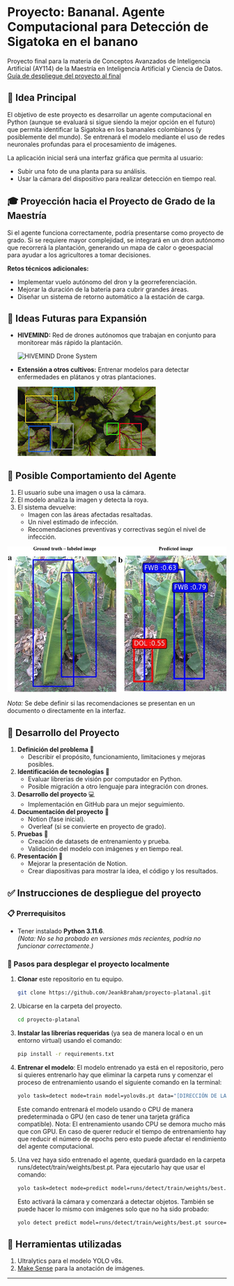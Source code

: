 # Proyecto: Bananal. Agente Computacional para Detección de Sigatoka en el banano

Proyecto final para la materia de Conceptos Avanzados de Inteligencia Artificial (AY114) de la Maestría en Inteligencia Artificial y Ciencia de Datos.
[Guía de despliegue del proyecto al final](#instrucciones-de-despliegue-del-proyecto)

## 📌 Idea Principal

El objetivo de este proyecto es desarrollar un agente computacional en Python (aunque se evaluará si sigue siendo la mejor opción en el futuro) que permita identificar la Sigatoka en los bananales colombianos (y posiblemente del mundo). Se entrenará el modelo mediante el uso de redes neuronales profundas para el procesamiento de imágenes.

La aplicación inicial será una interfaz gráfica que permita al usuario:

-   Subir una foto de una planta para su análisis.
-   Usar la cámara del dispositivo para realizar detección en tiempo real.

## 🎓 Proyección hacia el Proyecto de Grado de la Maestría

Si el agente funciona correctamente, podría presentarse como proyecto de grado. Si se requiere mayor complejidad, se integrará en un dron autónomo que recorrerá la plantación, generando un mapa de calor o geoespacial para ayudar a los agricultores a tomar decisiones.

**Retos técnicos adicionales:**

-   Implementar vuelo autónomo del dron y la georreferenciación.
-   Mejorar la duración de la batería para cubrir grandes áreas.
-   Diseñar un sistema de retorno automático a la estación de carga.

## 🚀 Ideas Futuras para Expansión

-   **HIVEMIND:** Red de drones autónomos que trabajan en conjunto para monitorear más rápido la plantación.

    ![HIVEMIND Drone System](misc/fotos_repo/hivemind.png)

-   **Extensión a otros cultivos:** Entrenar modelos para detectar enfermedades en plátanos y otras plantaciones.

    ![Enfermedades en cultivos](misc/fotos_repo/enfermedades.jpg)

## 🎯 Posible Comportamiento del Agente

1. El usuario sube una imagen o usa la cámara.
2. El modelo analiza la imagen y detecta la roya.
3. El sistema devuelve:
    - Imagen con las áreas afectadas resaltadas.
    - Un nivel estimado de infección.
    - Recomendaciones preventivas y correctivas según el nivel de infección.

![Ejemplo de detección de infección](misc/fotos_repo/ejemplo.jpg)

_Nota:_ Se debe definir si las recomendaciones se presentan en un documento o directamente en la interfaz.

## 📅 Desarrollo del Proyecto

1. **Definición del problema** 📝
    - Describir el propósito, funcionamiento, limitaciones y mejoras posibles.
2. **Identificación de tecnologías** 🔧
    - Evaluar librerías de visión por computador en Python.
    - Posible migración a otro lenguaje para integración con drones.
3. **Desarrollo del proyecto** 💻
    - Implementación en GitHub para un mejor seguimiento.
4. **Documentación del proyecto** 📄
    - Notion (fase inicial).
    - Overleaf (si se convierte en proyecto de grado).
5. **Pruebas** 🔬
    - Creación de datasets de entrenamiento y prueba.
    - Validación del modelo con imágenes y en tiempo real.
6. **Presentación** 🎤
    - Mejorar la presentación de Notion.
    - Crear diapositivas para mostrar la idea, el código y los resultados.

## ✅ Instrucciones de despliegue del proyecto

### 📋 Prerrequisitos

-   Tener instalado **Python 3.11.6**.  
    _(Nota: No se ha probado en versiones más recientes, podría no funcionar correctamente.)_

### 🚀 Pasos para desplegar el proyecto localmente

1. **Clonar** este repositorio en tu equipo.

    ```bash
    git clone https://github.com/JeankBraham/proyecto-platanal.git
    ```

2. Ubicarse en la carpeta del proyecto.
    ```bash
    cd proyecto-platanal
    ```
3. **Instalar las librerías requeridas** (ya sea de manera local o en un entorno virtual) usando el comando:
    ```bash
    pip install -r requirements.txt
    ```
4. **Entrenar el modelo**: El modelo entrenado ya está en el repositorio, pero si quieres entrenarlo hay que eliminar la carpeta runs y comenzar el proceso de entrenamiento usando el siguiente comando en la terminal:
    ```bash
    yolo task=detect mode=train model=yolov8s.pt data="[DIRECCIÓN DE LA CARPETA DEL PROYECTO]/proyecto-platanal/data.yaml" epochs=60 imgsz=640 batch=16
    ```
    Este comando entrenará el modelo usando o CPU de manera predeterminada o GPU (en caso de tener una tarjeta gráfica compatible).
    Nota: El entrenamiento usando CPU se demora mucho más que con GPU. En caso de querer reducir el tiempo de entrenamiento hay que reducir el número de epochs pero esto puede afectar el rendimiento del agente computacional.
5. Una vez haya sido entrenado el agente, quedará guardado en la carpeta runs/detect/train/weights/best.pt. Para ejecutarlo hay que usar el comando:
    ```bash
    yolo task=detect mode=predict model=runs/detect/train/weights/best.pt source=0.
    ```
    Esto activará la cámara y comenzará a detectar objetos. También se puede hacer lo mismo con imágenes solo que no ha sido probado:
    ```bash
    yolo detect predict model=runs/detect/train/weights/best.pt source=tu_carpeta_de_imagenes show=True
    ```

## 🧰 Herramientas utilizadas

1. Ultralytics para el modelo YOLO v8s.
2. [Make Sense](https://www.makesense.ai/) para la anotación de imágenes.

---
